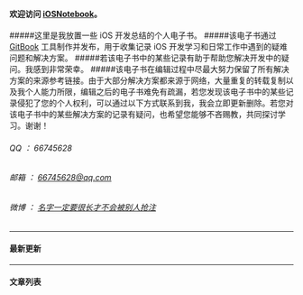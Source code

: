 #### 欢迎访问 [iOSNotebook](https://github.com/viktyz/iosnotebook)。
#####这里是我放置一些 iOS 开发总结的个人电子书。
#####该电子书通过 [GitBook](http://viktyz.gitbooks.io/iosbook/) 工具制作并发布，用于收集记录 iOS 开发学习和日常工作中遇到的疑难问题和解决方案。
#####若该电子书中的某些记录有助于帮助您解决开发中的疑问。我感到非常荣幸。
#####该电子书在编辑过程中尽最大努力保留了所有解决方案的来源参考链接。由于大部分解决方案都来源于网络，大量重复的转载复制以及我个人能力所限，编辑之后的电子书难免有疏漏，若您发现该电子书中的某些记录侵犯了您的个人权利，可以通过以下方式联系到我，我会立即更新删除。若您对该电子书中的某些解决方案的记录有疑问，也希望您能够不吝赐教，共同探讨学习。谢谢！
###### QQ   ： 66745628
###### 邮箱 ： [66745628@qq.com](66745628@qq.com)
###### 微博 ： [名字一定要很长才不会被别人抢注](http://weibo.com/2263300592/profile?rightmod=1&wvr=6&mod=personinfo)

---------

#### 最新更新

---------

#### 文章列表
